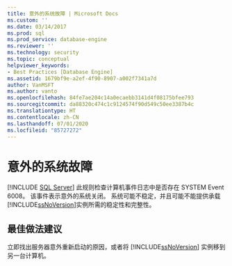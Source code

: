 ```yaml
---
title: 意外的系统故障 | Microsoft Docs
ms.custom: ''
ms.date: 03/14/2017
ms.prod: sql
ms.prod_service: database-engine
ms.reviewer: ''
ms.technology: security
ms.topic: conceptual
helpviewer_keywords:
- Best Practices [Database Engine]
ms.assetid: 1679bf9e-a2ef-4f90-8907-a002f7341a7d
author: VanMSFT
ms.author: vanto
ms.openlocfilehash: 84fe7ae204c14a0ecaebb3141d4f08175bfee793
ms.sourcegitcommit: da88320c474c1c9124574f90d549c50ee3387b4c
ms.translationtype: HT
ms.contentlocale: zh-CN
ms.lasthandoff: 07/01/2020
ms.locfileid: "85727272"
---
```

# <a name="unexpected-system-failures"></a>意外的系统故障
 [!INCLUDE [SQL Server](../../includes/applies-to-version/sqlserver.md)]
  此规则检查计算机事件日志中是否存在 SYSTEM Event 6008。 该事件表示意外的系统关闭。 系统可能不稳定，并且可能不能提供承载 [!INCLUDE[ssNoVersion](../../includes/ssnoversion-md.md)]实例所需的稳定性和完整性。  
  
## <a name="best-practices-recommendations"></a>最佳做法建议  
 立即找出服务器意外重新启动的原因，或者将 [!INCLUDE[ssNoVersion](../../includes/ssnoversion-md.md)] 实例移到另一台计算机。  
  
  
